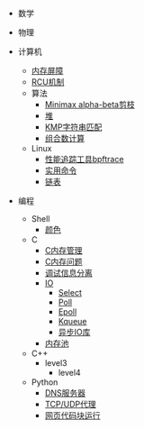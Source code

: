 
<!-- - [test](docs/_test/index.md) -->
- 数学
- 物理
- 计算机
  - [内存屏障](docs/ComputerScience/memory-barriers.md)
  - [RCU机制](docs/ComputerScience/rcu.md)
  - 算法
    - [Minimax alpha-beta剪枝](docs/ComputerScience/Algorithm/minimax.md)
    - [堆](docs/ComputerScience/Algorithm/heap.md)
    - [KMP字符串匹配](docs/ComputerScience/Algorithm/string/kmp.md)
    - [组合数计算](docs/ComputerScience/Algorithm/combination.md)
  - Linux
    - [性能追踪工具bpftrace](docs/ComputerScience/Linux/bpftrace.md)
    - [实用命令](docs/ComputerScience/Linux/command.md)
    - [链表](docs/ComputerScience/Linux/list.md)

- 编程
  - Shell
    - [颜色](docs/Programming/Shell/color.md)
  - C
    - [C内存管理](docs/Programming/C/memory.md)
    - [C内存问题](docs/Programming/C/memory-issues.md)
    - [调试信息分离](docs/Programming/C/separate-debug-info.md)
    - [IO](docs/Programming/C/io/io.md)
      - [Select](docs/Programming/C/io/select.md)
      - [Poll](docs/Programming/C/io/poll.md)
      - [Epoll](docs/Programming/C/io/epoll.md)
      - [Kqueue](docs/Programming/C/io/kqueue.md)
      - [异步IO库](docs/Programming/C/io/async.md)
    - [内存池](docs/Programming/C/mempool.md)
  - C++
    - level3
      - level4
  - Python
    - [DNS服务器](docs/Programming/Python/dns_server.md)
    - [TCP/UDP代理](docs/Programming/Python/proxy.md)
    - [网页代码块运行](docs/Programming/Python/runcode.md)